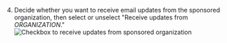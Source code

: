 4. Decide whether you want to receive email updates from the sponsored organization, then select or unselect "Receive updates from _ORGANIZATION_."
   ![Checkbox to receive updates from sponsored organization](/assets/images/help/sponsors/org-updates-checkbox-manage.png)
